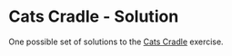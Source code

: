 # Cats Cradle - Solution

One possible set of solutions to the [Cats Cradle](https://github.com/ci-wdi-900/cats-cradle) exercise.
